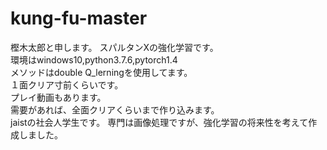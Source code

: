 # kung-fu-master
樫木太郎と申します。
スパルタンXの強化学習です。  
環境はwindows10,python3.7.6,pytorch1.4  
メソッドはdouble Q_lerningを使用してます。  
１面クリア寸前くらいです。  
プレイ動画もあります。  
需要があれば、全面クリアくらいまで作り込みます。  
jaistの社会人学生です。
専門は画像処理ですが、強化学習の将来性を考えて作成しました。
